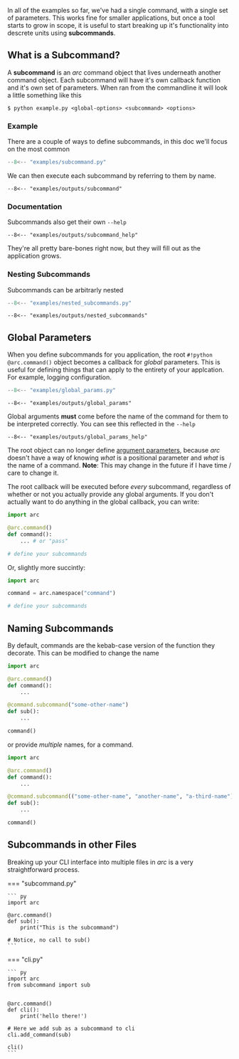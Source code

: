 In all of the examples so far, we've had a single command, with a single set of parameters. This works fine for smaller applications, but once a tool starts to grow in scope, it is useful to start breaking up it's functionality into descrete units using **subcommands**.

## What is a Subcommand?
A **subcommand** is an *arc* command object that lives underneath another command object. Each subcommand will have it's own callback function and it's own set of parameters. When ran from the commandline it will look a little something like this

```console
$ python example.py <global-options> <subcommand> <options>
```

### Example
There are a couple of ways to define subcommands, in this doc we'll focus on the most common

```py title="examples/subcommand.py"
--8<-- "examples/subcommand.py"
```

We can then execute each subcommand by referring to them by name.
```console
--8<-- "examples/outputs/subcommand"
```


### Documentation
Subcommands also get their own `--help`
```console
--8<-- "examples/outputs/subcommand_help"
```
They're all pretty bare-bones right now, but they will fill out as the application grows.

### Nesting Subcommands
Subcommands can be arbitrarly nested
```py title="examples/nested_subcommands.py"
--8<-- "examples/nested_subcommands.py"
```

```console
--8<-- "examples/outputs/nested_subcommands"
```

## Global Parameters
When you define subcommands for you application, the root `#!python @arc.command()` object becomes a callback for *global* parameters. This is useful for defining things that can apply to the entirety of your applcation. For example, logging configuration.

```py title="examples/global_params.py"
--8<-- "examples/global_params.py"
```

```console
--8<-- "examples/outputs/global_params"
```

Global arguments **must** come before the name of the command for them to be interpreted correctly. You can see this reflected in the `--help`

```console
--8<-- "examples/outputs/global_params_help"
```

The root object can no longer define [argument parameters](parameters/arguments.md), because *arc* doesn't have a way of knowing *what* is a positional parameter and *what* is the name of a command. **Note**: This may change in the future if I have time / care to change it.

The root callback will be executed before *every* subcommand, regardless of whether or not you actually provide any global arguments. If you don't actually want to do anything in the global callback, you can write:

```py
import arc

@arc.command()
def command():
    ... # or "pass"

# define your subcommands
```

Or, slightly more succintly:

```py
import arc

command = arc.namespace("command")

# define your subcommands
```


## Naming Subcommands
By default, commands are the kebab-case version of the function they decorate. This can be modified to change the name

```py
import arc

@arc.command()
def command():
    ...

@command.subcommand("some-other-name")
def sub():
    ...

command()
```

or provide *multiple* names, for a command.
```py
import arc

@arc.command()
def command():
    ...

@command.subcommand(("some-other-name", "another-name", "a-third-name"))
def sub():
    ...

command()
```
## Subcommands in other Files
Breaking up your CLI interface into multiple files in *arc* is a very straightforward process.

=== "subcommand.py"

    ``` py
    import arc

    @arc.command()
    def sub():
        print("This is the subcommand")

    # Notice, no call to sub()
    ```

=== "cli.py"

    ``` py
    import arc
    from subcommand import sub


    @arc.command()
    def cli():
        print('hello there!')

    # Here we add sub as a subcommand to cli
    cli.add_command(sub)

    cli()
    ```

